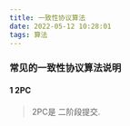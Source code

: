```yaml
---
title: 一致性协议算法
date: 2022-05-12 10:28:01
tags: 算法
---
```

### 常见的一致性协议算法说明
#### 1 2PC
> 2PC是 二阶段提交.
